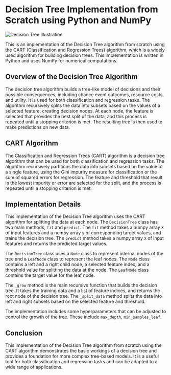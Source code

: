 # Decision Tree Implementation from Scratch using Python and NumPy
![Decision Tree Illustration](https://www.xoriant.com/cdn/ff/weqpbrtpXGjLpVQ_X-gWqsFlvjAxpv5Wv3xNW0A4vuQ/1602007254/public/2020-10/a-decisionTreesforClassification-AMachineLearningAlgorithm.jpg)

This is an implementation of the Decision Tree algorithm from scratch using the CART (Classification and Regression Trees) algorithm, which is a widely used algorithm for building decision trees. This implementation is written in Python and uses NumPy for numerical computations.

## Overview of the Decision Tree Algorithm

The decision tree algorithm builds a tree-like model of decisions and their possible consequences, including chance event outcomes, resource costs, and utility. It is used for both classification and regression tasks. The algorithm recursively splits the data into subsets based on the values of a selected feature, creating decision nodes. At each node, the feature is selected that provides the best split of the data, and this process is repeated until a stopping criterion is met. The resulting tree is then used to make predictions on new data.

## CART Algorithm

The Classification and Regression Trees (CART) algorithm is a decision tree algorithm that can be used for both classification and regression tasks. The algorithm recursively partitions the data into subsets based on the value of a single feature, using the Gini impurity measure for classification or the sum of squared errors for regression. The feature and threshold that result in the lowest impurity or error are selected for the split, and the process is repeated until a stopping criterion is met.

## Implementation Details

This implementation of the Decision Tree algorithm uses the CART algorithm for splitting the data at each node. The `DecisionTree` class has two main methods, `fit` and `predict`. The `fit` method takes a numpy array `X` of input features and a numpy array `y` of corresponding target values, and trains the decision tree. The `predict` method takes a numpy array `X` of input features and returns the predicted target values.

The `DecisionTree` class uses a `Node` class to represent internal nodes of the tree and a `LeafNode` class to represent the leaf nodes. The `Node` class contains a left and a right child node, a selected feature index, and a threshold value for splitting the data at the node. The `LeafNode` class contains the target value for the leaf node.

The `_grow` method is the main recursive function that builds the decision tree. It takes the training data and a list of feature indices, and returns the root node of the decision tree. The `_split_data` method splits the data into left and right subsets based on the selected feature and threshold.

The implementation includes some hyperparameters that can be adjusted to control the growth of the tree. These include `max_depth`, `min_samples_leaf`.

## Conclusion

This implementation of the Decision Tree algorithm from scratch using the CART algorithm demonstrates the basic workings of a decision tree and provides a foundation for more complex tree-based models. It is a useful tool for both classification and regression tasks and can be adapted to a wide range of applications.
